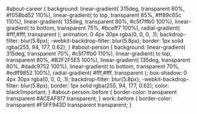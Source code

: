 
#about-career {
  background: linear-gradient( 315deg, transparent 80%, #f058bd52 110%), linear-gradient( to top, transparent 85%, #ff89c65c 110%), linear-gradient( 135deg, transparent 80%, #c5f7ffb0 100%), linear-gradient( to bottom, transparent 75%, #bceff7 100%), radial-gradient( #fff,#fff, transparent );
  animation: 0 4px 30px rgba(0, 0, 0, .1);
  backdrop-filter: blur(5.8px);
  -webkit-backdrop-filter: blur(5.8px);
  border: 1px solid rgba(255, 94, 177, 0.62);
}
#about-person {
  background: linear-gradient( 315deg, transparent 70%, #c5f7ffb0 110%), linear-gradient( to top, transparent 80%, #B2F2F5E5 100%), linear-gradient( 135deg, transparent 80%, #dadc9752 100%), linear-gradient( to bottom, transparent 70%, #edff9852 100%), radial-gradient( #fff,#fff, transparent );
  box-shadow: 0 4px 30px rgba(0, 0, 0, .1);
  backdrop-filter: blur(5.8px);
  -webkit-backdrop-filter: blur(5.8px);
  border: 1px solid rgba(255, 94, 177, 0.62);
  color: black!Important;
}
#about-person::before {
  border-color: transparent transparent #ACEAF817 transparent;
}
work::before {
  border-color: transparent #F5FF943D transparent transparent;
}


